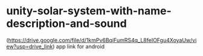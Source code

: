 # unity-solar-system-with-name-description-and-sound
(https://drive.google.com/file/d/1kmPv6BqiFumRS4q_L8feIOFgu4XoyaUw/view?usp=drive_link) app link for android

